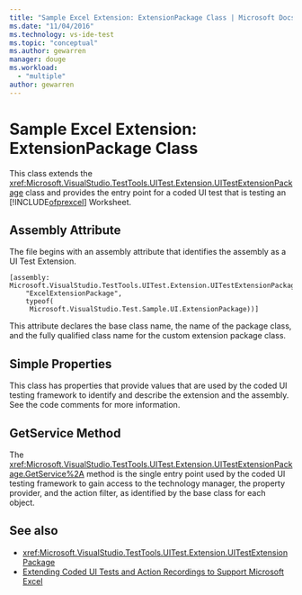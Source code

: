 ```yaml
---
title: "Sample Excel Extension: ExtensionPackage Class | Microsoft Docs"
ms.date: "11/04/2016"
ms.technology: vs-ide-test
ms.topic: "conceptual"
ms.author: gewarren
manager: douge
ms.workload: 
  - "multiple"
author: gewarren
---
```

# Sample Excel Extension: ExtensionPackage Class
This class extends the <xref:Microsoft.VisualStudio.TestTools.UITest.Extension.UITestExtensionPackage> class and provides the entry point for a coded UI test that is testing an [!INCLUDE[ofprexcel](../test/includes/ofprexcel_md.md)] Worksheet.

## Assembly Attribute
 The file begins with an assembly attribute that identifies the assembly as a UI Test Extension.

```
[assembly: Microsoft.VisualStudio.TestTools.UITest.Extension.UITestExtensionPackage(
    "ExcelExtensionPackage",
    typeof(
     Microsoft.VisualStudio.Test.Sample.UI.ExtensionPackage))]
```

 This attribute declares the base class name, the name of the package class, and the fully qualified class name for the custom extension package class.

## Simple Properties
 This class has properties that provide values that are used by the coded UI testing framework to identify and describe the extension and the assembly. See the code comments for more information.

## GetService Method
 The <xref:Microsoft.VisualStudio.TestTools.UITest.Extension.UITestExtensionPackage.GetService%2A> method is the single entry point used by the coded UI testing framework to gain access to the technology manager, the property provider, and the action filter, as identified by the base class for each object.

## See also

- <xref:Microsoft.VisualStudio.TestTools.UITest.Extension.UITestExtensionPackage>
- [Extending Coded UI Tests and Action Recordings to Support Microsoft Excel](../test/extending-coded-ui-tests-and-action-recordings-to-support-microsoft-excel.md)
